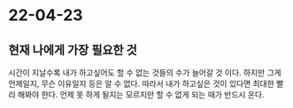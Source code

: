 # 22-04-23

## 현재 나에게 가장 필요한 것
시간이 지날수록 내가 하고싶어도 할 수 없는 것들의 수가 늘어갈 것 이다. 하지만 그게 언제일지, 무슨 이유일지 등은 알 수 없다. 따라서 내가 하고싶은 것이 있다면 최대한 빨리 해봐야 한다. 언제 못 하게 될지는 모르지만 할 수 없게 되는 때가 반드시 온다.